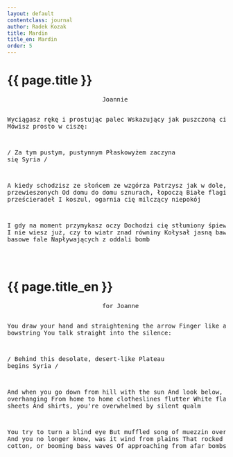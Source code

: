 ```yaml
---
layout: default
contentclass: journal
author: Radek Kozak
title: Mardin
title_en: Mardin
order: 5
---
```


<h1 class="poem-title">{{ page.title }}</h1>
<pre class="poem">                          <span class="italic">Joannie</span>


Wyciągasz rękę i prostując palec
Wskazujący jak puszczoną cięciwę
Mówisz prosto w ciszę:

<span class="italic">/     Za tym pustym, pustynnym
      Płaskowyżem zaczyna się Syria    /</span>

A kiedy schodzisz ze słońcem ze wzgórza
Patrzysz jak w dole, na przewieszonych
Od domu do domu sznurach, łopoczą
Białe flagi suszonych prześcieradeł
I koszul, ogarnia cię milczący niepokój

I gdy na moment przymykasz oczy
Dochodzi cię stłumiony śpiew muezina
I nie wiesz już, czy to wiatr znad równiny
Kołysał jasną bawełną, czy basowe fale
Napływających z oddali bomb
</pre>
<br/>
<h1 id="en" class="poem-title">{{ page.title_en }}</h1>
<pre class="poem">                          <span class="italic">for Joanne</span>


You draw your hand and straightening the arrow
Finger like a released bowstring
You talk straight into the silence:

<span class="italic">/     Behind this desolate, desert-like
      Plateau begins Syria    /</span>

And when you go down from hill with the sun
And look below, where on overhanging
From home to home clotheslines flutter
White flags of drying sheets
And shirts, you're overwhelmed by silent qualm

You try to turn a blind eye
But muffled song of muezzin overtakes you
And you no longer know, was it wind from plains
That rocked the shining cotton, or booming bass waves
Of approaching from afar bombs
</pre>
